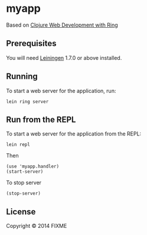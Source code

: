 # myapp

Based on [Clojure Web Development with Ring](https://mmcgrana.github.io/2010/03/clojure-web-development-ring.html)

## Prerequisites

You will need [Leiningen][1] 1.7.0 or above installed.

[1]: https://github.com/technomancy/leiningen

## Running

To start a web server for the application, run:

```
lein ring server
```

## Run from the REPL

To start a web server for the application from the REPL:

```
lein repl
```

Then
```
(use 'myapp.handler)
(start-server)
```

To stop server
```
(stop-server)
```

## License

Copyright © 2014 FIXME
